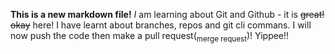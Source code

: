 **This is a new markdown file!**
*I* am learning about Git and Github - it is ~~great!~~ ~~okay~~ here!
I have learnt about branches, repos and git cli commans. I will now push the code then make a pull request(<sub>merge request</sub>)!
Yippee!!